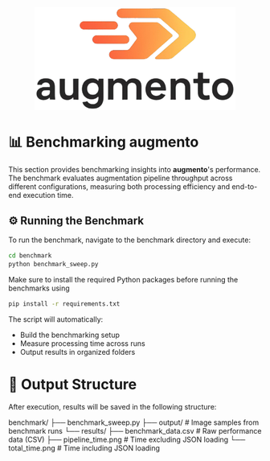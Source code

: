 <p align="center">
  <img src="../assets/augmento.png" alt="augmento logo" width="400"/>
</p>

# 📊 Benchmarking augmento

This section provides benchmarking insights into **augmento**'s performance. The benchmark evaluates augmentation pipeline throughput across different configurations, measuring both processing efficiency and end-to-end execution time.


## ⚙️ Running the Benchmark

To run the benchmark, navigate to the benchmark directory and execute:

```bash
cd benchmark
python benchmark_sweep.py
```

Make sure to install the required Python packages before running the benchmarks using

```bash
pip install -r requirements.txt
```

The script will automatically:

- Build the benchmarking setup
- Measure processing time across runs
- Output results in organized folders

# 📁 Output Structure

After execution, results will be saved in the following structure:

benchmark/
├── benchmark_sweep.py
├── output/                # Image samples from benchmark runs
└── results/
    ├── benchmark_data.csv # Raw performance data (CSV)
    ├── pipeline_time.png  # Time excluding JSON loading
    └── total_time.png     # Time including JSON loading

